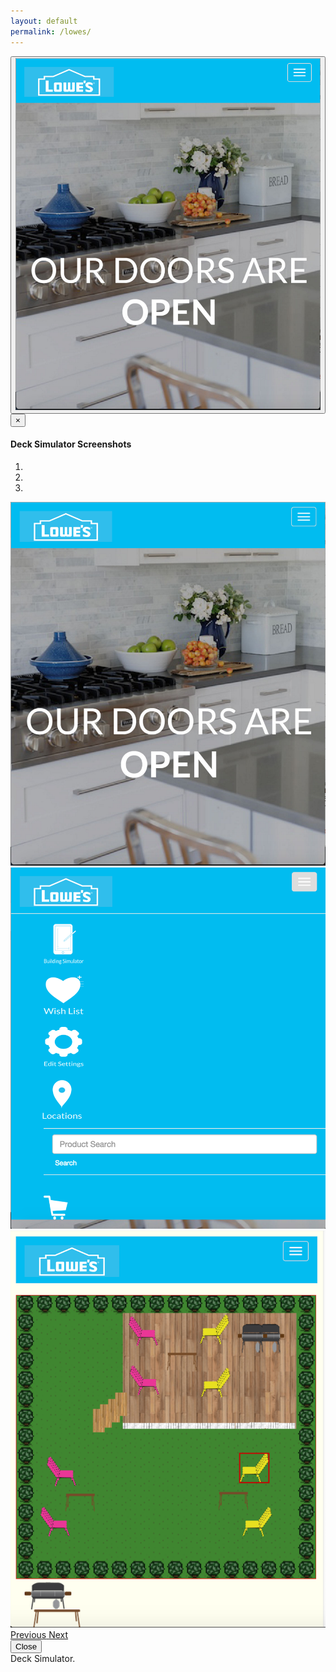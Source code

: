 ```yaml
---
layout: default
permalink: /lowes/
---
```

<!-- Trigger the modal with a button -->
<center><button type="button" class="btn btn-info btn-lg modal-button" data-toggle="modal" data-target="#lowes-modal"><img src="/images/lowes_screenshot1.png" id="lowes-screenshot" class="project-image img-responsive"></button></center>
<!-- Modal -->
<div id="lowes-modal" class="modal fade" role="dialog">
	<div class="modal-dialog modal-md">
<!-- Modal content-->
		<div class="modal-content">
			<div class="modal-header">
				<button type="button" class="close" data-dismiss="modal">&times;</button>
				<h4 class="modal-title">Deck Simulator Screenshots</h4>
			</div>
			<div class="modal-body">
				<div id="lowes-screenshots" class="carousel slide" data-ride="carousel">
<!-- Indicators -->
					<ol class="carousel-indicators">
					    <li data-target="#lowes-screenshots" data-slide-to="0" class="active"></li>
					    <li data-target="#lowes-screenshots" data-slide-to="1"></li>
					    <li data-target="#lowes-screenshots" data-slide-to="2"></li>
				  	</ol>
<!-- Wrapper for slides -->
					<div class="carousel-inner" role="listbox">
					    <div class="item active">
				      		<img src="/images/lowes_screenshot1.png" class="project-image img-responsive">
					    </div>
					    <div class="item">
					      	<img src="/images/lowes_screenshot2.png" class="project-image img-responsive">
					    </div>
					    <div class="item">
					      	<img src="/images/lowes_screenshot3.png" class="project-image img-responsive">
					    </div>    
				  	</div>
<!-- Controls -->
					<a class="left carousel-control" href="#lowes-screenshots" role="button" data-slide="prev">
						<span class="glyphicon glyphicon-chevron-left" aria-hidden="true"></span>
						<span class="sr-only">Previous</span>
					</a>
					<a class="right carousel-control" href="#lowes-screenshots" role="button" data-slide="next">
						<span class="glyphicon glyphicon-chevron-right" aria-hidden="true"></span>
						<span class="sr-only">Next</span>
					</a>
				</div>
			</div>
			<div class="modal-footer">
				<div class="row">
					<div class="col-xs-4 col-sm-4 col-md-4">
						<a href="https://github.com/busman84/lowes" target="_blank"><i class="fa fa-github-square project-icon"></i></a>
					</div>
					<span class="col-xs-4 col-sm-4 col-md-4"></span>
					<button type="button" class="btn btn-default" data-dismiss="modal">Close</button>
				</div>
			</div>
		</div>
	</div>
</div>
 <div class="row">
	<span class="text-spacer col-xs-12 col-sm-12 col-md-12"></span>
</div>
Deck Simulator. 
<div class="row">
	<span class="screenshot-spacer col-xs-12 col-sm-12 col-md-12"></span>
</div>
